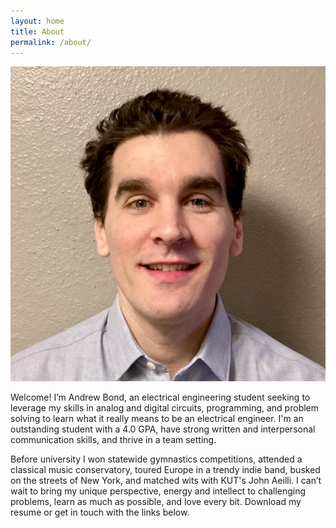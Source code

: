 ```yaml
---
layout: home
title: About
permalink: /about/
---
```


<img src="/headshot2.png" alt="That's me." class="img-round img-large"/>

Welcome! I’m Andrew Bond, an electrical engineering student seeking to leverage my skills in analog and digital circuits, programming, and problem solving to learn what it really means to be an electrical engineer. I'm an outstanding student with a 4.0 GPA, have strong written and interpersonal communication skills, and thrive in a team setting.

Before university I won statewide gymnastics competitions, attended a classical music conservatory, toured Europe in a trendy indie band, busked on the streets of New York, and matched wits with KUT's John Aeilli. I can’t wait to bring my unique perspective, energy and intellect to challenging problems, learn as much as possible, and love every bit. Download my resume or get in touch with the links below.